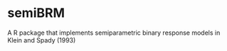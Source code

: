# semiBRM
A R package that implements semiparametric binary response models in Klein and Spady (1993)
